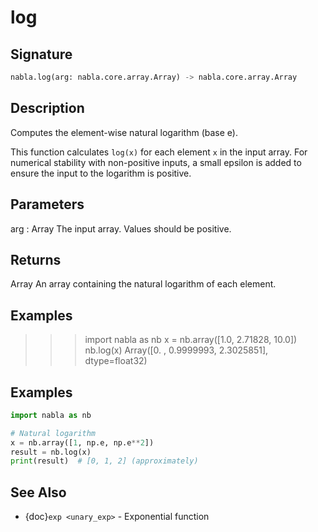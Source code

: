 # log

## Signature

```python
nabla.log(arg: nabla.core.array.Array) -> nabla.core.array.Array
```

## Description

Computes the element-wise natural logarithm (base e).

This function calculates `log(x)` for each element `x` in the input array.
For numerical stability with non-positive inputs, a small epsilon is
added to ensure the input to the logarithm is positive.

Parameters
----------
arg : Array
The input array. Values should be positive.

Returns
-------
Array
An array containing the natural logarithm of each element.

Examples
--------
>>> import nabla as nb
>>> x = nb.array([1.0, 2.71828, 10.0])
>>> nb.log(x)
Array([0.       , 0.9999993, 2.3025851], dtype=float32)

## Examples

```python
import nabla as nb

# Natural logarithm
x = nb.array([1, np.e, np.e**2])
result = nb.log(x)
print(result)  # [0, 1, 2] (approximately)
```

## See Also

- {doc}`exp <unary_exp>` - Exponential function

